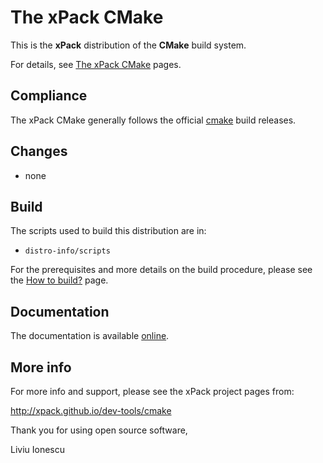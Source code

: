 # The xPack CMake

This is the **xPack** distribution of the **CMake** build system.

For details, see
[The xPack CMake](https://xpack.github.io/cmake/) pages.

## Compliance

The xPack CMake generally follows the official
[cmake](http://cmake.org) build releases.

## Changes

- none

## Build

The scripts used to build this distribution are in:

- `distro-info/scripts`

For the prerequisites and more details on the build procedure, please see the
[How to build?](https://github.com/xpack-dev-tools/cmake-xpack/blob/xpack/README-BUILD.md) page.

## Documentation

The documentation is available [online](https://cmake.org/documentation/).

## More info

For more info and support, please see the xPack project pages from:

  http://xpack.github.io/dev-tools/cmake

Thank you for using open source software,

Liviu Ionescu
